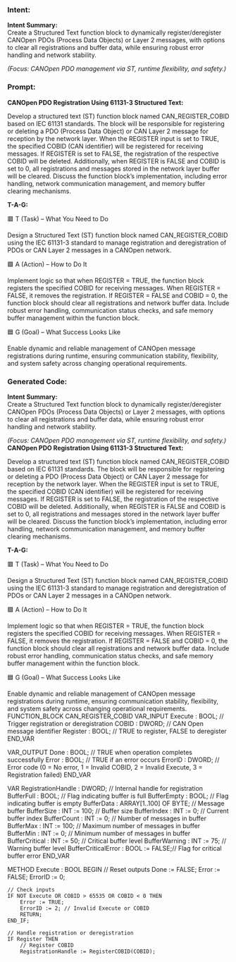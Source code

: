 ### Intent:
**Intent Summary:**  
Create a Structured Text function block to dynamically register/deregister CANOpen PDOs (Process Data Objects) or Layer 2 messages, with options to clear all registrations and buffer data, while ensuring robust error handling and network stability.  

*(Focus: CANOpen PDO management via ST, runtime flexibility, and safety.)*

### Prompt:
**CANOpen PDO Registration Using 61131-3 Structured Text:**

Develop a structured text (ST) function block named CAN_REGISTER_COBID based on IEC 61131 standards. The block will be responsible for registering or deleting a PDO (Process Data Object) or CAN Layer 2 message for reception by the network layer. When the REGISTER input is set to TRUE, the specified COBID (CAN identifier) will be registered for receiving messages. If REGISTER is set to FALSE, the registration of the respective COBID will be deleted. Additionally, when REGISTER is FALSE and COBID is set to 0, all registrations and messages stored in the network layer buffer will be cleared. Discuss the function block’s implementation, including error handling, network communication management, and memory buffer clearing mechanisms.

**T-A-G:**

🟥 T (Task) – What You Need to Do

Design a Structured Text (ST) function block named CAN_REGISTER_COBID using the IEC 61131-3 standard to manage registration and deregistration of PDOs or CAN Layer 2 messages in a CANOpen network.

🟩 A (Action) – How to Do It

Implement logic so that when REGISTER = TRUE, the function block registers the specified COBID for receiving messages. When REGISTER = FALSE, it removes the registration. If REGISTER = FALSE and COBID = 0, the function block should clear all registrations and network buffer data. Include robust error handling, communication status checks, and safe memory buffer management within the function block.

🟦 G (Goal) – What Success Looks Like

Enable dynamic and reliable management of CANOpen message registrations during runtime, ensuring communication stability, flexibility, and system safety across changing operational requirements.

### Generated Code:
**Intent Summary:**  
Create a Structured Text function block to dynamically register/deregister CANOpen PDOs (Process Data Objects) or Layer 2 messages, with options to clear all registrations and buffer data, while ensuring robust error handling and network stability.  

*(Focus: CANOpen PDO management via ST, runtime flexibility, and safety.)*
**CANOpen PDO Registration Using 61131-3 Structured Text:**

Develop a structured text (ST) function block named CAN_REGISTER_COBID based on IEC 61131 standards. The block will be responsible for registering or deleting a PDO (Process Data Object) or CAN Layer 2 message for reception by the network layer. When the REGISTER input is set to TRUE, the specified COBID (CAN identifier) will be registered for receiving messages. If REGISTER is set to FALSE, the registration of the respective COBID will be deleted. Additionally, when REGISTER is FALSE and COBID is set to 0, all registrations and messages stored in the network layer buffer will be cleared. Discuss the function block’s implementation, including error handling, network communication management, and memory buffer clearing mechanisms.

**T-A-G:**

🟥 T (Task) – What You Need to Do

Design a Structured Text (ST) function block named CAN_REGISTER_COBID using the IEC 61131-3 standard to manage registration and deregistration of PDOs or CAN Layer 2 messages in a CANOpen network.

🟩 A (Action) – How to Do It

Implement logic so that when REGISTER = TRUE, the function block registers the specified COBID for receiving messages. When REGISTER = FALSE, it removes the registration. If REGISTER = FALSE and COBID = 0, the function block should clear all registrations and network buffer data. Include robust error handling, communication status checks, and safe memory buffer management within the function block.

🟦 G (Goal) – What Success Looks Like

Enable dynamic and reliable management of CANOpen message registrations during runtime, ensuring communication stability, flexibility, and system safety across changing operational requirements.
FUNCTION_BLOCK CAN_REGISTER_COBID
VAR_INPUT
    Execute : BOOL;                     // Trigger registration or deregistration
    COBID : DWORD;                      // CAN Open message identifier
    Register : BOOL;                    // TRUE to register, FALSE to deregister
END_VAR

VAR_OUTPUT
    Done : BOOL;                        // TRUE when operation completes successfully
    Error : BOOL;                       // TRUE if an error occurs
    ErrorID : DWORD;                    // Error code (0 = No error, 1 = Invalid COBID, 2 = Invalid Execute, 3 = Registration failed)
END_VAR

VAR
    RegistrationHandle : DWORD;         // Internal handle for registration
    BufferFull : BOOL;                  // Flag indicating buffer is full
    BufferEmpty : BOOL;                 // Flag indicating buffer is empty
    BufferData : ARRAY[1..100] OF BYTE; // Message buffer
    BufferSize : INT := 100;            // Buffer size
    BufferIndex : INT := 0;             // Current buffer index
    BufferCount : INT := 0;             // Number of messages in buffer
    BufferMax : INT := 100;             // Maximum number of messages in buffer
    BufferMin : INT := 0;               // Minimum number of messages in buffer
    BufferCritical : INT := 50;         // Critical buffer level
    BufferWarning : INT := 75;          // Warning buffer level
    BufferCriticalError : BOOL := FALSE;// Flag for critical buffer error
END_VAR

METHOD Execute : BOOL
BEGIN
    // Reset outputs
    Done := FALSE;
    Error := FALSE;
    ErrorID := 0;

    // Check inputs
    IF NOT Execute OR COBID > 65535 OR COBID < 0 THEN
        Error := TRUE;
        ErrorID := 2; // Invalid Execute or COBID
        RETURN;
    END_IF;

    // Handle registration or deregistration
    IF Register THEN
        // Register COBID
        RegistrationHandle := RegisterCOBID(COBID);
